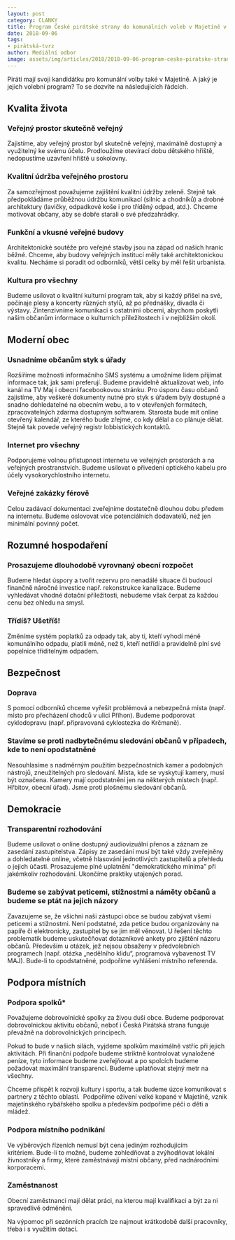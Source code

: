 ```yaml
---
layout: post
category: CLANKY
title: Program České pirátské strany do komunálních voleb v Majetíně v říjnu 2018
date: 2018-09-06
tags: 
- pirátská-tvrz
author: Mediální odbor
image: assets/img/articles/2018/2018-09-06-program-ceske-piratske-strany-do-komunalnich-voleb-v-majetine-v-rijnu-2018.jpg  #751x422 pixelu
---
```


Piráti mají svoji kandidátku pro komunální volby také v Majetíně. A jaký je jejich volební program? To se dozvíte na následujících řádcích.

## Kvalita života

### Veřejný prostor skutečně veřejný

Zajistíme, aby veřejný prostor byl skutečně veřejný, maximálně dostupný a využitelný ke svému účelu. Prodloužíme otevírací dobu dětského hřiště, nedopustíme uzavření hřiště u sokolovny. 

### Kvalitní údržba veřejného prostoru

Za samozřejmost považujeme zajištění kvalitní údržby zeleně. Stejně tak předpokládáme průběžnou údržbu komunikací (silnic a chodníků) a drobné architektury (lavičky, odpadkové koše i pro tříděný odpad, atd.). Chceme motivovat občany, aby se dobře starali o své předzahrádky.

### Funkční a vkusné veřejné budovy

Architektonické soutěže pro veřejné stavby jsou na západ od našich hranic běžné. Chceme, aby budovy veřejných institucí měly také architektonickou kvalitu. Necháme si poradit od odborníků, větší celky by měl řešit urbanista. 

### Kultura pro všechny

Budeme usilovat o kvalitní kulturní program tak, aby si každý přišel na své, počínaje plesy a koncerty různých stylů, až po přednášky, divadla či výstavy. Zintenzivníme komunikaci s ostatními obcemi, abychom poskytli našim občanům informace o kulturních příležitostech i v nejbližším okolí.

## Moderní obec

### Usnadníme občanům styk s úřady
Rozšíříme možnosti informačního SMS systému a umožníme lidem přijímat informace tak, jak sami preferují. Budeme pravidelně aktualizovat web, info kanál na TV Maj i obecní facebookovou stránku. Pro úsporu času občanů zajistíme, aby veškeré dokumenty nutné pro styk s úřadem byly dostupné a snadno dohledatelné na obecním webu, a to v otevřených formátech, zpracovatelných zdarma dostupným softwarem. Starosta bude mít online otevřený kalendář, ze kterého bude zřejmé, co kdy dělal a co plánuje dělat. Stejně tak povede veřejný registr lobbistických kontaktů.

### Internet pro všechny

Podporujeme volnou přístupnost internetu ve veřejných prostorách a na veřejných prostranstvích. Budeme usilovat o přivedení optického kabelu pro účely vysokorychlostního internetu.

### Veřejné zakázky férově

Celou zadávací dokumentaci zveřejníme dostatečně dlouhou dobu předem na internetu. Budeme oslovovat více potenciálních dodavatelů, než jen minimální povinný počet. 

## Rozumné hospodaření

### Prosazujeme dlouhodobě vyrovnaný obecní rozpočet

Budeme hledat úspory a tvořit rezervu pro nenadálé situace či budoucí finančně náročné investice např. rekonstrukce kanalizace. Budeme vyhledávat vhodné dotační příležitosti, nebudeme však čerpat za každou cenu bez ohledu na smysl.

### Třídíš? Ušetříš!

Změníme systém poplatků za odpady tak, aby ti, kteří vyhodí méně komunálního odpadu, platili méně, než ti, kteří netřídí a pravidelně plní své popelnice tříditelným odpadem. 

## Bezpečnost

### Doprava

S pomocí odborníků chceme vyřešit problémová a nebezpečná místa (např. místo pro přecházení chodců v ulici Příhon). Budeme podporovat cyklodopravu (např. připravovaná cyklostezka do Krčmaně).

### Stavíme se proti nadbytečnému sledování občanů v případech, kde to není opodstatněné

Nesouhlasíme s nadměrným použitím bezpečnostních kamer a podobných nástrojů, zneužitelných pro sledování. Místa, kde se vyskytují kamery, musí být označena. Kamery mají opodstatnění jen na některých místech (např. Hřbitov, obecní úřad). Jsme proti plošnému sledování občanů.

## Demokracie

### Transparentní rozhodování

Budeme usilovat o online dostupný audiovizuální přenos a záznam ze zasedání zastupitelstva. Zápisy ze zasedání musí být také vždy zveřejněny a dohledatelné online, včetně hlasování jednotlivých zastupitelů a přehledu o jejich účasti. Prosazujeme plné uplatnění "demokratického minima" při jakémkoliv rozhodování. Ukončíme praktiky utajených porad. 

### Budeme se zabývat peticemi, stížnostmi a náměty občanů a budeme se ptát na jejich názory

Zavazujeme se, že všichni naši zástupci obce se budou zabývat všemi peticemi a stížnostmi. Není podstatné, zda petice budou organizovány na papíře či elektronicky, zastupitel by se jim měl věnovat. U řešení těchto problematik budeme uskutečňovat dotazníkové ankety pro zjištění názoru občanů. Především u otázek, jež nejsou obsaženy v předvolebních programech (např. otázka „nedělního klidu“, programová vybavenost TV MAJ). Bude-li to opodstatněné, podpoříme vyhlášení místního referenda.

## Podpora místních

### Podpora spolků*  

Považujeme dobrovolnické spolky za živou duši obce. Budeme podporovat dobrovolnickou aktivitu občanů, neboť i Česká Pirátská strana funguje převážně na dobrovolnických principech.

Pokud to bude v našich silách, vyjdeme spolkům maximálně vstříc při jejich aktivitách. Při finanční podpoře budeme striktně kontrolovat vynaložené peníze, tyto informace budeme zveřejňovat a po spolcích budeme požadovat maximální transparenci. Budeme uplatňovat stejný metr na všechny.

Chceme přispět k rozvoji kultury i sportu, a tak budeme úzce komunikovat s partnery z těchto oblastí.  Podpoříme oživení velké kopané v Majetíně, vznik majetínského rybářského spolku a především podpoříme péči o děti a mládež.

### Podpora místního podnikání

Ve výběrových řízeních nemusí být cena jediným rozhodujícím kritériem. Bude-li to možné, budeme zohledňovat a zvýhodňovat lokální živnostníky a firmy, které zaměstnávají místní občany, před nadnárodními korporacemi. 

### Zaměstnanost

Obecní zaměstnanci mají dělat práci, na kterou mají kvalifikaci a být za ni spravedlivě odměněni. 

Na výpomoc při sezónních pracích lze najmout krátkodobě další pracovníky, třeba i s využitím dotací.
